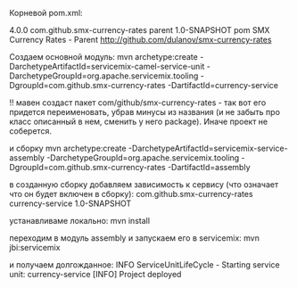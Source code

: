 
Корневой pom.xml:
<?xml version="1.0" encoding="utf-8"?>
<project xmlns="http://maven.apache.org/POM/4.0.0"
         xmlns:xsi="http://www.w3.org/2001/XMLSchema-instance"
         xsi:schemaLocation="http://maven.apache.org/POM/4.0.0 http://maven.apache.org/maven-v4_0_0.xsd">
  <modelVersion>4.0.0</modelVersion>
  <groupId>com.github.smx-currency-rates</groupId>
  <artifactId>parent</artifactId>
  <version>1.0-SNAPSHOT</version>
  <packaging>pom</packaging>
  <name>SMX Currency Rates - Parent</name>
  <url>http://github.com/dulanov/smx-currency-rates</url>
</project>

Создаем основной модуль:
mvn archetype:create -DarchetypeArtifactId=servicemix-camel-service-unit -DarchetypeGroupId=org.apache.servicemix.tooling -DgroupId=com.github.smx-currency-rates -DartifactId=currency-service

!! мавен создаст пакет com/github/smx-currency-rates - так вот его придется переименовать, убрав минусы из названия (и не забыть про класс описанный в нем, сменить 
у него package). Иначе проект не соберется.

и сборку
mvn archetype:create -DarchetypeArtifactId=servicemix-service-assembly -DarchetypeGroupId=org.apache.servicemix.tooling -DgroupId=com.github.smx-currency-rates -DartifactId=assembly

в созданную сборку добавляем зависимость к сервису (что означает что он будет включен в сборку):
    <dependency>
      <groupId>com.github.smx-currency-rates</groupId>
      <artifactId>currency-service</artifactId>
      <version>1.0-SNAPSHOT</version>
    </dependency>

устанавливаме локально:
mvn install

переходим в модуль assembly и запускаем его в servicemix:
mvn jbi:servicemix

и получаем долгожданное:
INFO  ServiceUnitLifeCycle           - Starting service unit: currency-service
[INFO] Project deployed

